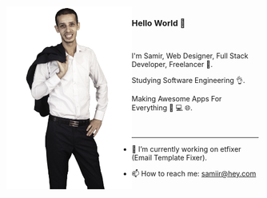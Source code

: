 <img src="https://raw.githubusercontent.com/samirdjelal/samirdjelal/master/photo.png" align="left" />

### Hello World 👋

<br>

I'm Samir, Web Designer, Full Stack Developer, Freelancer 🚀.

Studying Software Engineering 👌.

Making Awesome Apps For Everything 📱 💻 🌐.

<br>
<hr>

- 🔭 I’m currently working on etfixer (Email Template Fixer).

- 📫 How to reach me: samiir@hey.com

<!--
**samirdjelal/samirdjelal** is a ✨ _special_ ✨ repository because its `README.md` (this file) appears on your GitHub profile.

Here are some ideas to get you started:

- 🔭 I’m currently working on ...
- 🌱 I’m currently learning ...
- 👯 I’m looking to collaborate on ...
- 🤔 I’m looking for help with ...
- 💬 Ask me about ...
- 📫 How to reach me: ...
- 😄 Pronouns: ...
- ⚡ Fun fact: ...
-->

